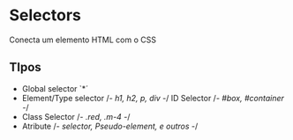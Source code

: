 # Selectors

Conecta um elemento HTML com o CSS

## TIpos

* Global selector `*´
* Element/Type selector /*- h1, h2, p, div -*/
ID Selector /*- #box, #container -*/
* Class Selector /*- .red, .m-4 -*/
* Atribute /*- selector, Pseudo-element, e outros -*/

